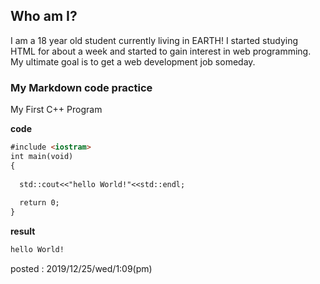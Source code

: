 ## Who am I?

I am a 18 year old student currently living in EARTH! I started studying HTML for about a week and started to gain interest in web programming. My ultimate goal is to get a web development job someday.


### My Markdown code practice

My First C++ Program

**code**
```markdown
#include <iostram>
int main(void)
{
  
  std::cout<<"hello World!"<<std::endl;  
  
  return 0;
}
```
**result**
```markdown
hello World!
```


posted : 2019/12/25/wed/1:09(pm)
